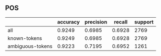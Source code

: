 
## POS

|                  | accuracy | precision | recall | support |
|------------------|----------|-----------|--------|---------|
| all              | 0.9249   | 0.6985    | 0.6928 | 2769    |
| known-tokens     | 0.9249   | 0.6985    | 0.6928 | 2769    |
| ambiguous-tokens | 0.9223   | 0.7195    | 0.6952 | 1261    |

